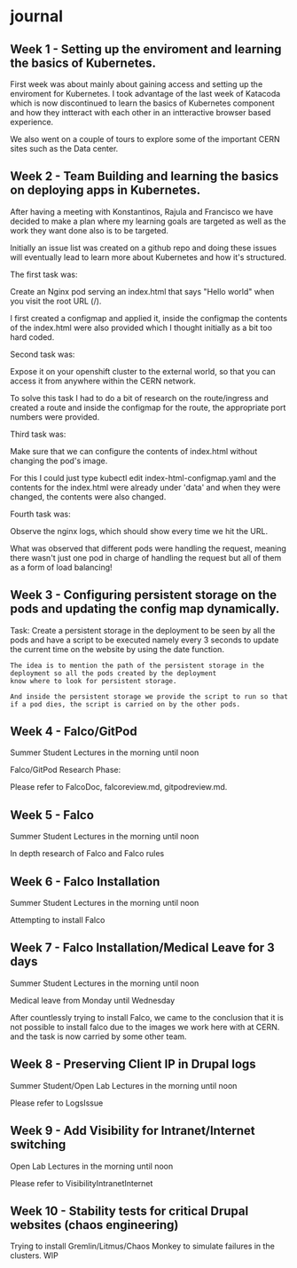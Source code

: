 # journal
## Week 1 - Setting up the enviroment and learning the basics of Kubernetes.

First week was about mainly about gaining access and setting up the enviroment for Kubernetes.
I took advantage of the last week of Katacoda which is now discontinued to learn the basics of Kubernetes component and how they intteract with each other in an intteractive browser based experience.

We also went on a couple of tours to explore some of the important CERN sites such as the Data center.

## Week 2 - Team Building and learning the basics on deploying apps in Kubernetes.

After having a meeting with Konstantinos, Rajula and Francisco we have decided to make a plan where my learning goals are targeted as well as the work they want done also is to be targeted.

Initially an issue list was created on a github repo and doing these issues will eventually lead to learn more about Kubernetes and how it's structured.

The first task was:

 Create an Nginx pod serving an index.html that says "Hello world" when you visit the root URL (/).

 I first created a configmap and applied it, inside the configmap the contents of the index.html were also provided which I thought initially as a bit too hard coded.

 Second task was:

  Expose it on your openshift cluster to the external world, so that you can access it from anywhere within the CERN network.

To solve this task I had to do a bit of research on the route/ingress and created a route and inside the configmap for the route, the appropriate port numbers were provided.

Third task was:

 Make sure that we can configure the contents of index.html without changing the pod's image.

 For this I could just type kubectl edit index-html-configmap.yaml and the contents for the index.html were already under 'data' and when they were changed, the contents were also changed.

Fourth task was:

 Observe the nginx logs, which should show every time we hit the URL.

 What was observed that different pods were handling the request, meaning there wasn't just one pod in charge of handling the request but all of them as a form of load balancing!

## Week 3 - Configuring persistent storage on the pods and updating the config map dynamically.

Task:
	Create a persistent storage in the deployment to be seen by all the pods and have a script to be executed
	namely every 3 seconds to update the current time on the website by using the date function.

	The idea is to mention the path of the persistent storage in the deployment so all the pods created by the deployment 
	know where to look for persistent storage.

	And inside the persistent storage we provide the script to run so that if a pod dies, the script is carried on by the other pods.


## Week 4 - Falco/GitPod

Summer Student Lectures in the morning until noon

Falco/GitPod Research Phase:

Please refer to FalcoDoc, falcoreview.md, gitpodreview.md.

## Week 5 - Falco

Summer Student Lectures in the morning until noon

In depth research of Falco and Falco rules

## Week 6 - Falco Installation

Summer Student Lectures in the morning until noon

Attempting to install Falco

## Week 7 - Falco Installation/Medical Leave for 3 days

Summer Student Lectures in the morning until noon

Medical leave from Monday until Wednesday

After countlessly trying to install Falco, we came to the conclusion that it is not possible to install falco due to the images we work here with at CERN. and the task is now carried by some other team.


## Week 8 -  Preserving Client IP in Drupal logs

Summer Student/Open Lab Lectures in the morning until noon

Please refer to LogsIssue

## Week 9 - Add Visibility for Intranet/Internet switching

Open Lab Lectures in the morning until noon

Please refer to VisibilityIntranetInternet 

## Week 10 - Stability tests for critical Drupal websites (chaos engineering)

Trying to install Gremlin/Litmus/Chaos Monkey to simulate failures in the clusters. WIP

 




